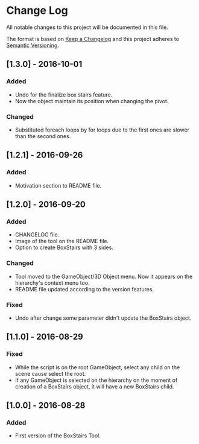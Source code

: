 # Change Log
All notable changes to this project will be documented in this file.

The format is based on [Keep a Changelog](http://keepachangelog.com/)
and this project adheres to [Semantic Versioning](http://semver.org/).

## [1.3.0] - 2016-10-01
### Added
- Undo for the finalize box stairs feature.
- Now the object maintain its position when changing the pivot.

### Changed
- Substituted foreach loops by for loops due to the first ones are slower than the second ones.

## [1.2.1] - 2016-09-26
### Added
- Motivation section to README file.

## [1.2.0] - 2016-09-20
### Added
- CHANGELOG file.
- Image of the tool on the README file.
- Option to create BoxStairs with 3 sides.

### Changed
- Tool moved to the GameObject/3D Object menu. Now it appears on the hierarchy's context menu too.
- README file updated according to the version features.

### Fixed
- Undo after change some parameter didn't update the BoxStairs object.

## [1.1.0] - 2016-08-29
### Fixed
- While the script is on the root GameObject, select any child on the scene cause select the root.
- If any GameObject is selected on the hierarchy on the moment of creation of a BoxStairs object, it will have a new BoxStairs child.

## [1.0.0] - 2016-08-28
### Added
- First version of the BoxStairs Tool.
